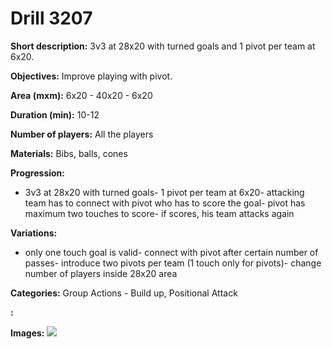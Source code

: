 # Drill 3207

**Short description:**
3v3 at 28x20 with turned goals and 1 pivot per team at 6x20.

**Objectives:**
Improve playing with pivot.

**Area (mxm):**
6x20 - 40x20 - 6x20

**Duration (min):**
10-12

**Number of players:**
All the players

**Materials:**
Bibs, balls, cones

**Progression:**
- 3v3 at 28x20 with turned goals- 1 pivot per team at 6x20- attacking team has to connect with pivot who has to score the goal- pivot has maximum two touches to score- if scores, his team attacks again

**Variations:**
- only one touch goal is valid- connect with pivot after certain number of passes- introduce two pivots per team (1 touch only for pivots)- change number of players inside 28x20 area

**Categories:**
Group Actions - Build up, Positional Attack

**:**


**Images:**
![](https://www.coachingfutsal.com/\images\ceacae68-a82e-40b6-88d4-7fd006b2d2ae_002.png)

